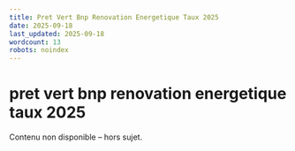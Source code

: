 ```yaml
---
title: Pret Vert Bnp Renovation Energetique Taux 2025
date: 2025-09-18
last_updated: 2025-09-18
wordcount: 13
robots: noindex
---
```


# pret vert bnp renovation energetique taux 2025

Contenu non disponible – hors sujet.